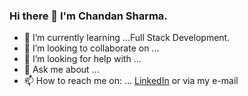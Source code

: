 ### Hi there 👋 I'm Chandan Sharma.


<!-- **iChandansharma/iChandansharma** is a ✨ _special_ ✨ repository because its `README.md` (this file) appears on your GitHub profile. -->
<!-- 
Here are some ideas to get you started:

- 🔭 I’m currently working on ... -->
- 🌱 I’m currently learning ...Full Stack Development.
- 👯 I’m looking to collaborate on ...
- 🤔 I’m looking for help with ...
- 💬 Ask me about ...
- 📫 How to reach me on: ... <a href="https://www.linkedin.com/in/chandan-sharma-5ab82b153/" rel="nofollow">LinkedIn</a> or via my e-mail
<!-- - 😄 Pronouns: ...
- ⚡ Fun fact: ... -->

